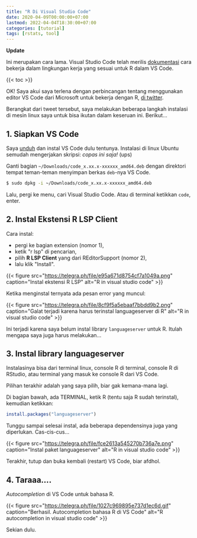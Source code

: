 ```yaml
---
title: "R Di Visual Studio Code"
date: 2020-04-09T00:00:00+07:00
lastmod: 2022-04-04T18:30:00+07:00
categories: [tutorial]
tags: [rstats, tool]
---
```

**Update**

Ini merupakan cara lama. Visual Studio Code telah merilis [dokumentasi](https://code.visualstudio.com/docs/languages/r) cara bekerja dalam lingkungan kerja yang sesuai untuk R dalam VS Code.

{{< toc >}}

OK! Saya akui saya terlena dengan perbincangan tentang menggunakan editor VS Code dari Microsoft untuk bekerja dengan R, [di twitter](https://twitter.com/jozefhajnala/status/1204496900461912068).

Berangkat dari tweet tersebut, saya melakukan beberapa langkah instalasi di mesin linux saya untuk bisa ikutan dalam keseruan ini. Berikut...

## 1. Siapkan VS Code

Saya [unduh](https://code.visualstudio.com/Download) dan instal VS Code dulu tentunya. Instalasi di linux Ubuntu semudah mengerjakan skripsi: _copas ini saja!_ (ups)

Ganti bagian `~/Downloads/code_x.xx.x-xxxxxx_amd64.deb` dengan direktori tempat teman-teman menyimpan berkas `deb`-nya VS Code.

```bash
$ sudo dpkg -i ~/Downloads/code_x.xx.x-xxxxxx_amd64.deb
```

Lalu, pergi ke menu, cari Visual Studio Code. Atau di terminal ketikkan `code`, enter.

## 2. Instal Ekstensi R LSP Client

Cara instal:

- pergi ke bagian extension (nomor 1), 
- ketik "r lsp" di pencarian, 
- pilih **R LSP Client** yang dari REditorSupport (nomor 2), 
- lalu klik "Install".

{{< figure src="https://telegra.ph/file/e95a671d8754cf7a1049a.png" caption="Instal ekstensi R LSP" alt="R in visual studio code" >}}

Ketika menginstal ternyata ada pesan error yang muncul:

{{< figure src="https://telegra.ph/file/8cf9f5a5ebaaf7bbdd9b2.png" caption="Galat terjadi karena harus terinstal languageserver di R" alt="R in visual studio code" >}}

Ini terjadi karena saya belum instal library `languageserver` untuk R. Itulah mengapa saya juga harus melakukan...

## 3. Instal library languageserver

Instalasinya bisa dari terminal linux, console R di terminal, console R di RStudio, atau terminal yang masuk ke console R dari VS Code.

Pilihan terakhir adalah yang saya pilih, biar gak kemana-mana lagi.

Di bagian bawah, ada TERMINAL, ketik R (tentu saja R sudah terinstal), kemudian ketikkan:

```r
install.packages("languageserver")
```

Tunggu sampai selesai instal, ada beberapa dependensinya juga yang diperlukan. Cas-cis-cus...

{{< figure src="https://telegra.ph/file/fce2613a545270b736a7e.png" caption="Instal paket languageserver" alt="R in visual studio code" >}}

Terakhir, tutup dan buka kembali (restart) VS Code, biar afdhol.

## 4. Taraaa....

_Autocompletion_ di VS Code untuk bahasa R.

{{< figure src="https://telegra.ph/file/1027c969895e737d1ec6d.gif" caption="Berhasil. Autocompletion bahasa R di VS Code" alt="R autocompletion in visual studio code" >}}

Sekian dulu.
